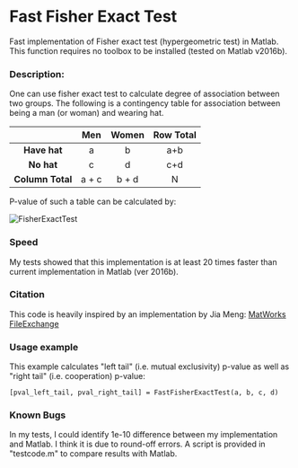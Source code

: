 # Fast Fisher Exact Test
Fast implementation of Fisher exact test (hypergeometric test) in Matlab. This function requires no toolbox to be installed (tested on Matlab v2016b).

### Description:
One can use fisher exact test to calculate degree of association between two groups. The following is a contingency table for association between being a man (or woman) and wearing hat.

|              | Men | Women | Row Total
| :-------:    |:---:| :----:| :---:
| **Have hat**     |  a  |   b   | a+b
| **No hat**       |  c  |   d   | c+d
| **Column Total** | a + c | b + d | N

P-value of such a table can be calculated by:

<img align="center" src="https://wikimedia.org/api/rest_v1/media/math/render/svg/89491b3e58ce5ba651d3d22217cbbcbf05fbd7f1" alt="FisherExactTest">

### Speed
My tests showed that this implementation is at least 20 times faster than current implementation in Matlab (ver 2016b).

### Citation
This code is heavily inspired by an implementation by Jia Meng: 
[MatWorks FileExchange](https://nl.mathworks.com/matlabcentral/fileexchange/34846-fast-algorithm-for-the-log-p-value-of-fisher-s-exact-test-or-hypergeometric-distribution)

### Usage example
This example calculates "left tail" (i.e. mutual exclusivity) p-value as well as "right tail" (i.e. cooperation) p-value:

`[pval_left_tail, pval_right_tail] = FastFisherExactTest(a, b, c, d)`

### Known Bugs
In my tests, I could identify 1e-10 difference between my implementation and Matlab. I think it is due to round-off errors. A script is provided in "testcode.m" to compare results with Matlab.
